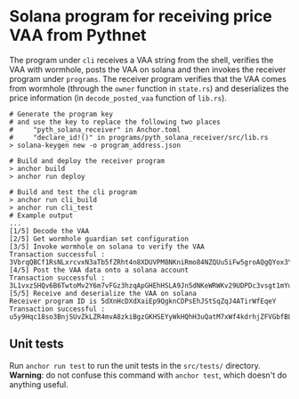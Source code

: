 # Solana program for receiving price VAA from Pythnet

The program under `cli` receives a VAA string from the shell, verifies the VAA with wormhole, posts the VAA on solana and then invokes the receiver program under `programs`.
The receiver program verifies that the VAA comes from wormhole (through the `owner` function in `state.rs`) and deserializes the price information (in `decode_posted_vaa` function of `lib.rs`).

```shell
# Generate the program key
# and use the key to replace the following two places
#     "pyth_solana_receiver" in Anchor.toml
#     "declare_id!()" in programs/pyth_solana_receiver/src/lib.rs
> solana-keygen new -o program_address.json

# Build and deploy the receiver program
> anchor build
> anchor run deploy

# Build and test the cli program
> anchor run cli_build
> anchor run cli_test
# Example output
...
[1/5] Decode the VAA
[2/5] Get wormhole guardian set configuration
[3/5] Invoke wormhole on solana to verify the VAA
Transaction successful : 3VbrqQBCf1RsNLxrcvxN3aTb5fZRht4n8XDUVPM8NKniRmo84NZQUu5iFw5groAQgQYox3YCqaMjKc2WTpPU1yqV
[4/5] Post the VAA data onto a solana account
Transaction successful : 3L1vxzSHQv6B6TwtoMv2Y6m7vFGz3hzqApGHEhHSLA9Jn5dNKeWRWKv29UDPDc3vsgt1mYueamUPPt6bHGGEkbxh
[5/5] Receive and deserialize the VAA on solana
Receiver program ID is 5dXnHcDXdXaiEp9QgknCDPsEhJStSqZqJ4ATirWfEqeY
Transaction successful : u5y9Hqc18so3BnjSUvZkLZR4mvA8zkiBgzGKHSEYyWkHQhH3uQatM7xWf4kdrhjZFVGbfBLdR8RJJUmuf28ePtG
```

## Unit tests

Run `anchor run test` to run the unit tests in the `src/tests/` directory.
**Warning**: do not confuse this command with `anchor test`, which doesn't do anything useful.
